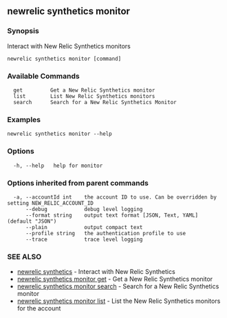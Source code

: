 ## newrelic synthetics monitor

### Synopsis

Interact with New Relic Synthetics monitors

```
newrelic synthetics monitor [command]
```

### Available Commands

```
  get         Get a New Relic Synthetics monitor
  list        List New Relic Synthetics monitors
  search      Search for a New Relic Synthetics Monitor
```

### Examples

```
newrelic synthetics monitor --help
```

### Options

```
  -h, --help   help for monitor
```

### Options inherited from parent commands

```
  -a, --accountId int    the account ID to use. Can be overridden by setting NEW_RELIC_ACCOUNT_ID
      --debug            debug level logging
      --format string    output text format [JSON, Text, YAML] (default "JSON")
      --plain            output compact text
      --profile string   the authentication profile to use
      --trace            trace level logging
```

### SEE ALSO

* [newrelic synthetics](newrelic_synthetics.md)	 - Interact with New Relic Synthetics
* [newrelic synthetics monitor get](newrelic_synthetics_monitor_get.md)	 - Get a New Relic Synthetics monitor
* [newrelic synthetics monitor search](newrelic_synthetics_monitor_search.md)	 - Search for a New Relic Synthetics monitor
* [newrelic synthetics monitor list](newrelic_synthetics_monitor_list.md)	 - List the New Relic Synthetics monitors for the account


